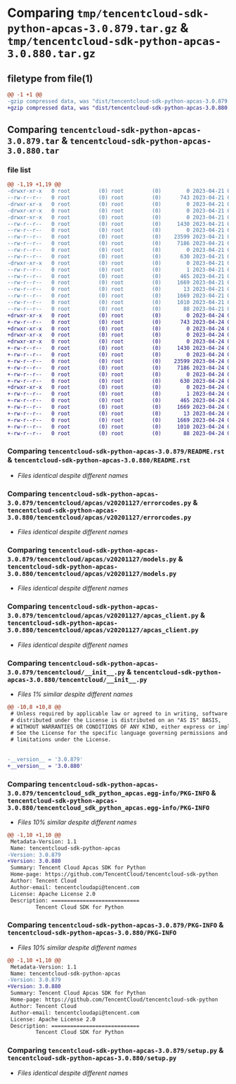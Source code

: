 # Comparing `tmp/tencentcloud-sdk-python-apcas-3.0.879.tar.gz` & `tmp/tencentcloud-sdk-python-apcas-3.0.880.tar.gz`

## filetype from file(1)

```diff
@@ -1 +1 @@
-gzip compressed data, was "dist/tencentcloud-sdk-python-apcas-3.0.879.tar", last modified: Fri Apr 21 00:27:55 2023, max compression
+gzip compressed data, was "dist/tencentcloud-sdk-python-apcas-3.0.880.tar", last modified: Mon Apr 24 02:44:26 2023, max compression
```

## Comparing `tencentcloud-sdk-python-apcas-3.0.879.tar` & `tencentcloud-sdk-python-apcas-3.0.880.tar`

### file list

```diff
@@ -1,19 +1,19 @@
-drwxr-xr-x   0 root         (0) root         (0)        0 2023-04-21 00:27:55.000000 tencentcloud-sdk-python-apcas-3.0.879/
--rw-r--r--   0 root         (0) root         (0)      743 2023-04-21 00:27:55.000000 tencentcloud-sdk-python-apcas-3.0.879/README.rst
-drwxr-xr-x   0 root         (0) root         (0)        0 2023-04-21 00:27:55.000000 tencentcloud-sdk-python-apcas-3.0.879/tencentcloud/
-drwxr-xr-x   0 root         (0) root         (0)        0 2023-04-21 00:27:55.000000 tencentcloud-sdk-python-apcas-3.0.879/tencentcloud/apcas/
-drwxr-xr-x   0 root         (0) root         (0)        0 2023-04-21 00:27:55.000000 tencentcloud-sdk-python-apcas-3.0.879/tencentcloud/apcas/v20201127/
--rw-r--r--   0 root         (0) root         (0)     1430 2023-04-21 00:27:55.000000 tencentcloud-sdk-python-apcas-3.0.879/tencentcloud/apcas/v20201127/errorcodes.py
--rw-r--r--   0 root         (0) root         (0)        0 2023-04-21 00:27:55.000000 tencentcloud-sdk-python-apcas-3.0.879/tencentcloud/apcas/v20201127/__init__.py
--rw-r--r--   0 root         (0) root         (0)    23599 2023-04-21 00:27:55.000000 tencentcloud-sdk-python-apcas-3.0.879/tencentcloud/apcas/v20201127/models.py
--rw-r--r--   0 root         (0) root         (0)     7186 2023-04-21 00:27:55.000000 tencentcloud-sdk-python-apcas-3.0.879/tencentcloud/apcas/v20201127/apcas_client.py
--rw-r--r--   0 root         (0) root         (0)        0 2023-04-21 00:27:55.000000 tencentcloud-sdk-python-apcas-3.0.879/tencentcloud/apcas/__init__.py
--rw-r--r--   0 root         (0) root         (0)      630 2023-04-21 00:27:55.000000 tencentcloud-sdk-python-apcas-3.0.879/tencentcloud/__init__.py
-drwxr-xr-x   0 root         (0) root         (0)        0 2023-04-21 00:27:55.000000 tencentcloud-sdk-python-apcas-3.0.879/tencentcloud_sdk_python_apcas.egg-info/
--rw-r--r--   0 root         (0) root         (0)        1 2023-04-21 00:27:55.000000 tencentcloud-sdk-python-apcas-3.0.879/tencentcloud_sdk_python_apcas.egg-info/dependency_links.txt
--rw-r--r--   0 root         (0) root         (0)      465 2023-04-21 00:27:55.000000 tencentcloud-sdk-python-apcas-3.0.879/tencentcloud_sdk_python_apcas.egg-info/SOURCES.txt
--rw-r--r--   0 root         (0) root         (0)     1669 2023-04-21 00:27:55.000000 tencentcloud-sdk-python-apcas-3.0.879/tencentcloud_sdk_python_apcas.egg-info/PKG-INFO
--rw-r--r--   0 root         (0) root         (0)       13 2023-04-21 00:27:55.000000 tencentcloud-sdk-python-apcas-3.0.879/tencentcloud_sdk_python_apcas.egg-info/top_level.txt
--rw-r--r--   0 root         (0) root         (0)     1669 2023-04-21 00:27:55.000000 tencentcloud-sdk-python-apcas-3.0.879/PKG-INFO
--rw-r--r--   0 root         (0) root         (0)     1010 2023-04-21 00:27:55.000000 tencentcloud-sdk-python-apcas-3.0.879/setup.py
--rw-r--r--   0 root         (0) root         (0)       88 2023-04-21 00:27:55.000000 tencentcloud-sdk-python-apcas-3.0.879/setup.cfg
+drwxr-xr-x   0 root         (0) root         (0)        0 2023-04-24 02:44:26.000000 tencentcloud-sdk-python-apcas-3.0.880/
+-rw-r--r--   0 root         (0) root         (0)      743 2023-04-24 02:44:26.000000 tencentcloud-sdk-python-apcas-3.0.880/README.rst
+drwxr-xr-x   0 root         (0) root         (0)        0 2023-04-24 02:44:26.000000 tencentcloud-sdk-python-apcas-3.0.880/tencentcloud/
+drwxr-xr-x   0 root         (0) root         (0)        0 2023-04-24 02:44:26.000000 tencentcloud-sdk-python-apcas-3.0.880/tencentcloud/apcas/
+drwxr-xr-x   0 root         (0) root         (0)        0 2023-04-24 02:44:26.000000 tencentcloud-sdk-python-apcas-3.0.880/tencentcloud/apcas/v20201127/
+-rw-r--r--   0 root         (0) root         (0)     1430 2023-04-24 02:44:26.000000 tencentcloud-sdk-python-apcas-3.0.880/tencentcloud/apcas/v20201127/errorcodes.py
+-rw-r--r--   0 root         (0) root         (0)        0 2023-04-24 02:44:26.000000 tencentcloud-sdk-python-apcas-3.0.880/tencentcloud/apcas/v20201127/__init__.py
+-rw-r--r--   0 root         (0) root         (0)    23599 2023-04-24 02:44:26.000000 tencentcloud-sdk-python-apcas-3.0.880/tencentcloud/apcas/v20201127/models.py
+-rw-r--r--   0 root         (0) root         (0)     7186 2023-04-24 02:44:26.000000 tencentcloud-sdk-python-apcas-3.0.880/tencentcloud/apcas/v20201127/apcas_client.py
+-rw-r--r--   0 root         (0) root         (0)        0 2023-04-24 02:44:26.000000 tencentcloud-sdk-python-apcas-3.0.880/tencentcloud/apcas/__init__.py
+-rw-r--r--   0 root         (0) root         (0)      630 2023-04-24 02:44:26.000000 tencentcloud-sdk-python-apcas-3.0.880/tencentcloud/__init__.py
+drwxr-xr-x   0 root         (0) root         (0)        0 2023-04-24 02:44:26.000000 tencentcloud-sdk-python-apcas-3.0.880/tencentcloud_sdk_python_apcas.egg-info/
+-rw-r--r--   0 root         (0) root         (0)        1 2023-04-24 02:44:26.000000 tencentcloud-sdk-python-apcas-3.0.880/tencentcloud_sdk_python_apcas.egg-info/dependency_links.txt
+-rw-r--r--   0 root         (0) root         (0)      465 2023-04-24 02:44:26.000000 tencentcloud-sdk-python-apcas-3.0.880/tencentcloud_sdk_python_apcas.egg-info/SOURCES.txt
+-rw-r--r--   0 root         (0) root         (0)     1669 2023-04-24 02:44:26.000000 tencentcloud-sdk-python-apcas-3.0.880/tencentcloud_sdk_python_apcas.egg-info/PKG-INFO
+-rw-r--r--   0 root         (0) root         (0)       13 2023-04-24 02:44:26.000000 tencentcloud-sdk-python-apcas-3.0.880/tencentcloud_sdk_python_apcas.egg-info/top_level.txt
+-rw-r--r--   0 root         (0) root         (0)     1669 2023-04-24 02:44:26.000000 tencentcloud-sdk-python-apcas-3.0.880/PKG-INFO
+-rw-r--r--   0 root         (0) root         (0)     1010 2023-04-24 02:44:26.000000 tencentcloud-sdk-python-apcas-3.0.880/setup.py
+-rw-r--r--   0 root         (0) root         (0)       88 2023-04-24 02:44:26.000000 tencentcloud-sdk-python-apcas-3.0.880/setup.cfg
```

### Comparing `tencentcloud-sdk-python-apcas-3.0.879/README.rst` & `tencentcloud-sdk-python-apcas-3.0.880/README.rst`

 * *Files identical despite different names*

### Comparing `tencentcloud-sdk-python-apcas-3.0.879/tencentcloud/apcas/v20201127/errorcodes.py` & `tencentcloud-sdk-python-apcas-3.0.880/tencentcloud/apcas/v20201127/errorcodes.py`

 * *Files identical despite different names*

### Comparing `tencentcloud-sdk-python-apcas-3.0.879/tencentcloud/apcas/v20201127/models.py` & `tencentcloud-sdk-python-apcas-3.0.880/tencentcloud/apcas/v20201127/models.py`

 * *Files identical despite different names*

### Comparing `tencentcloud-sdk-python-apcas-3.0.879/tencentcloud/apcas/v20201127/apcas_client.py` & `tencentcloud-sdk-python-apcas-3.0.880/tencentcloud/apcas/v20201127/apcas_client.py`

 * *Files identical despite different names*

### Comparing `tencentcloud-sdk-python-apcas-3.0.879/tencentcloud/__init__.py` & `tencentcloud-sdk-python-apcas-3.0.880/tencentcloud/__init__.py`

 * *Files 1% similar despite different names*

```diff
@@ -10,8 +10,8 @@
 # Unless required by applicable law or agreed to in writing, software
 # distributed under the License is distributed on an "AS IS" BASIS,
 # WITHOUT WARRANTIES OR CONDITIONS OF ANY KIND, either express or implied.
 # See the License for the specific language governing permissions and
 # limitations under the License.
 
 
-__version__ = '3.0.879'
+__version__ = '3.0.880'
```

### Comparing `tencentcloud-sdk-python-apcas-3.0.879/tencentcloud_sdk_python_apcas.egg-info/PKG-INFO` & `tencentcloud-sdk-python-apcas-3.0.880/tencentcloud_sdk_python_apcas.egg-info/PKG-INFO`

 * *Files 10% similar despite different names*

```diff
@@ -1,10 +1,10 @@
 Metadata-Version: 1.1
 Name: tencentcloud-sdk-python-apcas
-Version: 3.0.879
+Version: 3.0.880
 Summary: Tencent Cloud Apcas SDK for Python
 Home-page: https://github.com/TencentCloud/tencentcloud-sdk-python
 Author: Tencent Cloud
 Author-email: tencentcloudapi@tencent.com
 License: Apache License 2.0
 Description: ============================
         Tencent Cloud SDK for Python
```

### Comparing `tencentcloud-sdk-python-apcas-3.0.879/PKG-INFO` & `tencentcloud-sdk-python-apcas-3.0.880/PKG-INFO`

 * *Files 10% similar despite different names*

```diff
@@ -1,10 +1,10 @@
 Metadata-Version: 1.1
 Name: tencentcloud-sdk-python-apcas
-Version: 3.0.879
+Version: 3.0.880
 Summary: Tencent Cloud Apcas SDK for Python
 Home-page: https://github.com/TencentCloud/tencentcloud-sdk-python
 Author: Tencent Cloud
 Author-email: tencentcloudapi@tencent.com
 License: Apache License 2.0
 Description: ============================
         Tencent Cloud SDK for Python
```

### Comparing `tencentcloud-sdk-python-apcas-3.0.879/setup.py` & `tencentcloud-sdk-python-apcas-3.0.880/setup.py`

 * *Files identical despite different names*

